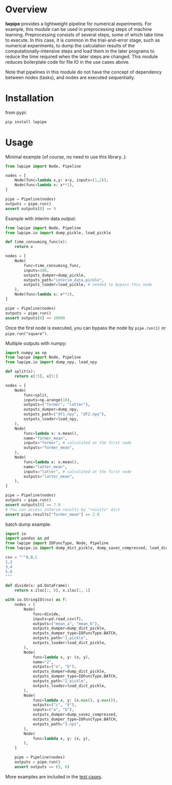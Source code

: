 # Overview
**lwpipe** provides a lightweight pipeline for numerical experiments.
For example, this module can be used in preprocessing steps of machine learning. Preprocessing consists of several steps, some of which take time to execute. In this case, it is common in the trial-and-error stage, such as numerical experiments, to dump the calculation results of the computationally-intensive steps and load them in the later programs to reduce the time required when the later steps are changed. This module reduces boilerplate code for file IO in the use cases above.

Note that pipelines in this module do not have the concept of dependency between nodes (tasks), and nodes are executed sequentially.

# Installation
from pypi: 
``` sh
pip install lwpipe
```

# Usage
Minimal example (of course, no need to use this library..):
``` python
from lwpipe import Node, Pipeline

nodes = [
    Node(func=lambda x,y: x+y, inputs=(1,2)),
    Node(func=lambda x: x**2),
]

pipe = Pipeline(nodes)
outputs = pipe.run()
assert outputs[0] == 9
```

Example with interim data output:
``` python
from lwpipe import Node, Pipeline
from lwpipe.io import dump_pickle, load_pickle

def time_consuming_func(x):
    return x

nodes = [
    Node(
        func=time_consuming_func,
        inputs=100,
        outputs_dumper=dump_pickle,
        outputs_path="interim_data.pickle",
        outputs_loader=load_pickle, # needed to bypass this node
    ),
    Node(func=lambda x: x**2),
]

pipe = Pipeline(nodes)
outputs = pipe.run()
assert outputs[0] == 10000
```
Once the first node is executed, you can bypass the node by `pipe.run(1)` or `pipe.run("square")`.

Multiple outputs with numpy:
``` python
import numpy as np
from lwpipe import Node, Pipeline
from lwpipe.io import dump_npy, load_npy

def split(x):
    return x[:5], x[5:]

nodes = [
    Node(
        func=split,
        inputs=np.arange(10),
        outputs=("former", "latter"),
        outputs_dumper=dump_npy,
        outputs_path=("df1.npy", "df2.npy"),
        outputs_loader=load_npy,
    ),
    Node(
        func=lambda x: x.mean(),
        name="former_mean",
        inputs="former", # calculated at the first node
        outputs="former_mean",
    ),
    Node(
        func=lambda x: x.mean(),
        name="latter_mean",
        inputs="latter", # calculated at the first node
        outputs="latter_mean",
    ),
]

pipe = Pipeline(nodes)
outputs = pipe.run()
assert outputs[0] == 7.0
# You can access interim results by "results" dict
assert pipe.results["former_mean"] == 2.0
```

batch dump example:
``` python
import io
import pandas as pd
from lwpipe import IOFuncType, Node, Pipeline
from lwpipe.io import dump_dict_pickle, dump_savez_compressed, load_dict_pickle

csv = """A,B,C
1,2
3,4
5,6
"""

def divide(x: pd.DataFrame):
    return x.iloc[:, 0], x.iloc[:, 1]

with io.StringIO(csv) as f:
    nodes = [
        Node(
            func=divide,
            inputs=pd.read_csv(f),
            outputs=("mean_a", "mean_b"),
            outputs_dumper=dump_dict_pickle,
            outputs_dumper_type=IOFuncType.BATCH,
            outputs_path="1.pickle",
            outputs_loader=load_dict_pickle,
        ),
        Node(
            func=lambda x, y: (x, y),
            name="2",
            outputs=("a", "b"),
            outputs_dumper=dump_dict_pickle,
            outputs_dumper_type=IOFuncType.BATCH,
            outputs_path="2.pickle",
            outputs_loader=load_dict_pickle,
        ),
        Node(
            func=lambda x, y: (x.max(), y.max()),
            outputs=("c", "d"),
            inputs=("a", "b"),
            outputs_dumper=dump_savez_compressed,
            outputs_dumper_type=IOFuncType.BATCH,
            outputs_path="3.npz",
        ),
        Node(
            func=lambda x, y: (x, y),
        ),
    ]

    pipe = Pipeline(nodes)
    outputs = pipe.run()
    assert outputs == (5, 6)
```

More examples are included in the [test cases](https://github.com/estshorter/lwpipe/blob/master/tests/test_basic.py).
